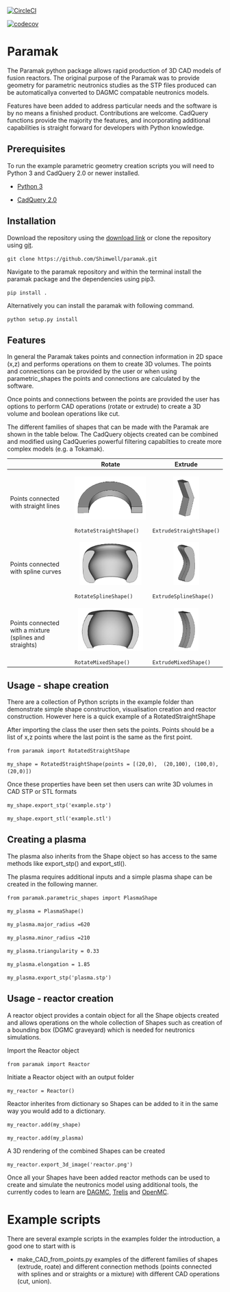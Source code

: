 
[![CircleCI](https://circleci.com/gh/ukaea/paramak.svg?style=svg)](https://circleci.com/gh/ukaea/paramak)

[![codecov](https://codecov.io/gh/Shimwell/paramak/branch/master/graph/badge.svg)](https://codecov.io/gh/Shimwell/paramak)




# Paramak

  
<!---R nit: Minor formatting now, but lines should be hard-wrapped at 79
characters for ease of viewing in traditional text editors. -->

The Paramak python package allows rapid production of 3D CAD models of fusion reactors. The original purpose of the Paramak was to provide geometry for parametric neutronics studies as the STP files produced can be automaticallya converted to DAGMC compatable neutronics models.

Features have been added to address particular needs and the software is by no means a finished product. Contributions are welcome. CadQuery functions provide the majority the features, and incorporating additional capabilities is straight forward for developers with Python knowledge.

  
  

## Prerequisites

  

To run the example parametric geometry creation scripts you will need to Python 3 and CadQuery 2.0 or newer installed.

-  [Python 3](https://www.python.org/downloads/)

-  [CadQuery 2.0](https://github.com/CadQuery/cadquery)


  

## Installation

Download the repository using the [download link](https://github.com/Shimwell/freecad_parametric_example/archive/master.zip) or clone the repository using [git](https://git-scm.com/downloads).

  `git clone https://github.com/Shimwell/paramak.git`

Navigate to the paramak repository and within the terminal install the paramak package and the dependencies using pip3.

`pip install .`

Alternatively you can install the paramak with following command.

`python setup.py install`

  

## Features

In general the Paramak takes points and connection information in 2D space (x,z) and performs operations on them to create 3D volumes. The points and connections can be provided by the user or when using parametric_shapes the points and connections are calculated by the software.

Once points and connections between the points are provided the user has options to perform CAD operations (rotate or extrude) to create a 3D volume and boolean operations like cut.

The different families of shapes that can be made with the Paramak are shown in the table below. The CadQuery objects created  can be combined and modified using CadQueries powerful filtering capabilties to create more complex models (e.g. a Tokamak).

|                                                         | Rotate                                                                                                                                 | Extrude                                                                                                                                   |
|---------------------------------------------------------|----------------------------------------------------------------------------------------------------------------------------------------|-------------------------------------------------------------------------------------------------------------------------------------------|
| Points connected with straight lines                    | <p align="center"><img src="examples/images/rotated_straights.png" height="100"></p> `RotateStraightShape()` | <p align="center"><img src="examples/images/extruded_straights.png" height="100"></p>  `ExtrudeStraightShape()` |
| Points connected with spline curves                     | <p align="center"><img src="examples/images/rotated_splines.png" height="100"></p>  `RotateSplineShape()`      | <p align="center"><img src="examples/images/extruded_splines.png" height="100"></p>  `ExtrudeSplineShape()`       |
| Points connected with a mixture (splines and straights) | <p align="center"><img src="examples/images/rotated_mixed.png" height="100"></p>  `RotateMixedShape()`         | <p align="center"><img src="examples/images/extruded_mixed.png" height="100"></p>  `ExtrudeMixedShape()`          |

## Usage - shape creation
  
There are a collection of Python scripts in the example folder than demonstrate simple shape construction, visualisation creation and reactor construction. However here is a quick example of a RotatedStraightShape 

After importing the class the user then sets the points. Points should be a list of x,z points where the last point is the same as the first point.


`from paramak import RotatedStraightShape`

`my_shape = RotatedStraightShape(points = [(20,0),  (20,100), (100,0), (20,0)])` 


Once these properties have been set then users can write 3D volumes in CAD STP or STL formats

`my_shape.export_stp('example.stp')`

`my_shape.export_stl('example.stl')`


## Creating a plasma

The plasma also inherits from the Shape object so has access to the same methods like export_stp() and export_stl().

The plasma requires additional inputs and a simple plasma shape can be created in the following manner.

`from paramak.parametric_shapes import PlasmaShape`


`my_plasma = PlasmaShape()`

`my_plasma.major_radius =620`

`my_plasma.minor_radius =210`

`my_plasma.triangularity = 0.33`

`my_plasma.elongation = 1.85`

`my_plasma.export_stp('plasma.stp')`


## Usage - reactor creation

A reactor object provides a contain object for all the Shape objects created and allows operations on the whole collection of Shapes such as creation of a bounding box (DGMC graveyard) which is needed for neutronics simulations.

Import the Reactor object

 `from paramak import Reactor`

Initiate a Reactor object with an output folder

 `my_reactor = Reactor()`

Reactor inherites from dictionary so Shapes can be added to it in the same way you would add to a dictionary.

 `my_reactor.add(my_shape)`
 
 `my_reactor.add(my_plasma)`

A 3D rendering of the combined Shapes can be created

`my_reactor.export_3d_image('reactor.png')`

Once all your Shapes have been added reactor methods can be used to create and simulate the neutronics model using additional tools, the currently codes to learn are [DAGMC](https://svalinn.github.io/DAGMC/), [Trelis](https://www.csimsoft.com/trelis) and [OpenMC](https://openmc.readthedocs.io/).


# Example scripts

There are several example scripts in the examples folder the introduction, a good one to start with is

- make_CAD_from_points.py examples of the different families of shapes (extrude, roate) and different connection methods (points connected with splines and or straights or a mixture) with different CAD operations (cut, union).

